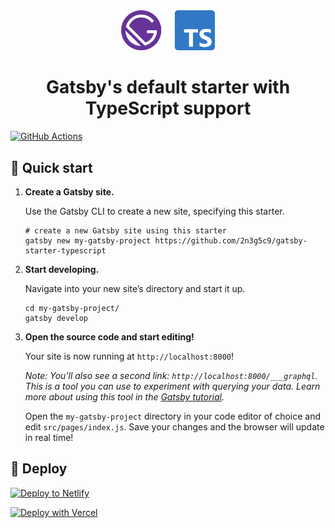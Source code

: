 <div align="center">
  <img alt="gatsby-starter-typescript" src="./docs/logo.svg" width="150" />
</div>

<h1 align="center">
  Gatsby's default starter with TypeScript support
</h1>

[![GitHub Actions](https://github.com/2n3g5c9/gatsby-starter-typescript/workflows/Checks%20on%20Push/badge.svg)](https://github.com/2n3g5c9/gatsby-starter-typescript/actions)

## 🚀 Quick start

1.  **Create a Gatsby site.**

    Use the Gatsby CLI to create a new site, specifying this starter.

    ```shell
    # create a new Gatsby site using this starter
    gatsby new my-gatsby-project https://github.com/2n3g5c9/gatsby-starter-typescript
    ```

2.  **Start developing.**

    Navigate into your new site’s directory and start it up.

    ```shell
    cd my-gatsby-project/
    gatsby develop
    ```

3.  **Open the source code and start editing!**

    Your site is now running at `http://localhost:8000`!

    _Note: You'll also see a second link: _`http://localhost:8000/___graphql`_. This is a tool you can use to experiment with querying your data. Learn more about using this tool in the [Gatsby tutorial](https://www.gatsbyjs.com/tutorial/part-five/#introducing-graphiql)._

    Open the `my-gatsby-project` directory in your code editor of choice and edit `src/pages/index.js`. Save your changes and the browser will update in real time!

## 💫 Deploy

[![Deploy to Netlify](https://www.netlify.com/img/deploy/button.svg)](https://app.netlify.com/start/deploy?repository=https://github.com/2n3g5c9/gatsby-starter-typescript)

[![Deploy with Vercel](https://vercel.com/button)](https://vercel.com/import/project?template=https://github.com/2n3g5c9/gatsby-starter-typescript)
